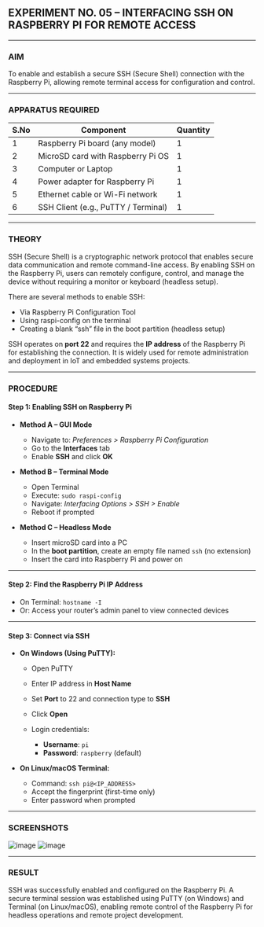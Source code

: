 ## **EXPERIMENT NO. 05 – INTERFACING SSH ON RASPBERRY PI FOR REMOTE ACCESS**

---

### **AIM**

To enable and establish a secure SSH (Secure Shell) connection with the Raspberry Pi, allowing remote terminal access for configuration and control.

---

### **APPARATUS REQUIRED**

| S.No | Component                           | Quantity |
| ---- | ----------------------------------- | -------- |
| 1    | Raspberry Pi board (any model)      | 1        |
| 2    | MicroSD card with Raspberry Pi OS   | 1        |
| 3    | Computer or Laptop                  | 1        |
| 4    | Power adapter for Raspberry Pi      | 1        |
| 5    | Ethernet cable or Wi-Fi network     | 1        |
| 6    | SSH Client (e.g., PuTTY / Terminal) | 1        |

---

### **THEORY**

SSH (Secure Shell) is a cryptographic network protocol that enables secure data communication and remote command-line access. By enabling SSH on the Raspberry Pi, users can remotely configure, control, and manage the device without requiring a monitor or keyboard (headless setup).

There are several methods to enable SSH:
* Via Raspberry Pi Configuration Tool
* Using raspi-config on the terminal
* Creating a blank “ssh” file in the boot partition (headless setup)

SSH operates on **port 22** and requires the **IP address** of the Raspberry Pi for establishing the connection. It is widely used for remote administration and deployment in IoT and embedded systems projects.

---

### **PROCEDURE**

#### **Step 1: Enabling SSH on Raspberry Pi**

* **Method A – GUI Mode**

  * Navigate to: *Preferences > Raspberry Pi Configuration*
  * Go to the **Interfaces** tab
  * Enable **SSH** and click **OK**

* **Method B – Terminal Mode**

  * Open Terminal
  * Execute: `sudo raspi-config`
  * Navigate: *Interfacing Options > SSH > Enable*
  * Reboot if prompted

* **Method C – Headless Mode**

  * Insert microSD card into a PC
  * In the **boot partition**, create an empty file named `ssh` (no extension)
  * Insert the card into Raspberry Pi and power on

---

#### **Step 2: Find the Raspberry Pi IP Address**

* On Terminal: `hostname -I`
* Or: Access your router’s admin panel to view connected devices

---

#### **Step 3: Connect via SSH**

* **On Windows (Using PuTTY):**

  * Open PuTTY
  * Enter IP address in **Host Name**
  * Set **Port** to 22 and connection type to **SSH**
  * Click **Open**
  * Login credentials:

    * **Username**: `pi`
    * **Password**: `raspberry` (default)

* **On Linux/macOS Terminal:**

  * Command: `ssh pi@<IP_ADDRESS>`
  * Accept the fingerprint (first-time only)
  * Enter password when prompted

---

### **SCREENSHOTS**

![image](https://github.com/user-attachments/assets/e9ab6376-21ca-4ab3-b963-a9e21e9346ab)
![image](https://github.com/user-attachments/assets/3f542984-ce98-4541-aaa4-25bed68496c2)


---

### **RESULT**

SSH was successfully enabled and configured on the Raspberry Pi. A secure terminal session was established using PuTTY (on Windows) and Terminal (on Linux/macOS), enabling remote control of the Raspberry Pi for headless operations and remote project development.

